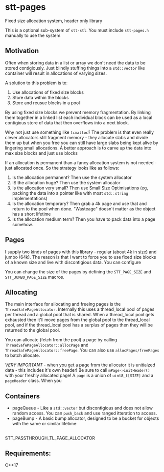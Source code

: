 # stt-pages
Fixed size allocation system, header only library

This is a optional sub-system of `stt-stl`. You must include `stt-pages.h` manually to use the system.


## Motivation
Often when storing data in a list or array we don't need the data to be stored contigiously. Just blindly stuffing things into a `std::vector` like container will result in allocations of varying sizes.

A solution to this problem is to:
1. Use allocations of fixed size blocks
2. Store data within the blocks
3. Store and reusue blocks in a pool 

By using fixed size blocks we prevent memory fragmentation. By linking them together in a linked list each individual block can be used as a local contigious store of data that then overflows into a next block.

Why not just use something like `tcmalloc`? The problem is that even really clever allocators still fragment memory - they allocate slabs and divide them up but when you free you can still have large slabs being kept alive by lingering small allocations. A better approach is to carve up the data into max size blocks and just use blocks

If an allocation is permanent than a fancy allocation system is not needed - just allocated once. So the strategy looks like as follows:
1. Is the allocation permanent? Then use the system allocator
2. IS the allocation huge? Then use the system allocator
3. Is the allocation very small? Then use Small Size Optimisations (eg, packing the data into a pointer like with most `std::string` implementations)
3. Is the allocation temporary? Then grab a 4k page and use that and return to the pool when done. "Wasteage" doesn't matter as the object has a short lifetime
4. Is the allocation medium term? Then you have to pack data into a page somehow. 


## Pages
I supply two kinds of pages with this library - regular (about 4k in size) and jumbo (64k). The reason is that I want to force you to use fixed size blocks of a known size and live with discontigious data. You can configure 

You can change the size of the pages by defining the `STT_PAGE_SIZE` and `STT_JUMBO_PAGE_SIZE` macros.

## Allocating 
The main interface for allocating and freeing pages is the `ThreadSafePageAllocator`. Internally this uses a thread_local pool of pages per thread and a global pool that is shared. When a thread_local pool gets exhausted then it'll move pages from the global pool to the thread_local pool, and if the thread_local pool has a surplus of pages then they will be returned to the global pool.

You can allocate (fetch from the pool) a page by calling `ThreadSafePageAllocator::allocPage` and `ThreadSafePageAllocator::freePage`. You can also use `allocPages/freePages` to batch allocate. 

*VERY IMPORTANT* - when you get a page from the allocator it is unitialzed data - this includes it's own header! Be sure to call `mPage->initHeader()` with your freshly allocated page!
A `page` is a union of `uint8_t[SIZE]` and a `pageHeader` class. When you



## Containers
* pageQueue<T> - Like a `std::vector` but discontigious and does not allow random access. You can `push_back` and use ranged itteration to access. 
* pageBump - A basic bump allocator, designed to be a bucket for objects with the same or similar lifetime

##

STT_PASSTHROUGH_TL_PAGE_ALLOCATOR

## Requirements:
C++17


